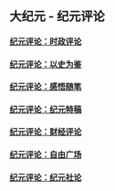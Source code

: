 ## 大纪元 - 纪元评论

#### [纪元评论：时政评论](indexes/nsc1025/README.md?05100330)
#### [纪元评论：以史为鉴](indexes/nsc1028/README.md?05100330)
#### [纪元评论：感悟随笔](indexes/nsc1035/README.md?05100330)
#### [纪元评论：纪元特稿](indexes/nsc424/README.md?05100330)
#### [纪元评论：财经评论](indexes/nsc1026/README.md?05100330)
#### [纪元评论：自由广场](indexes/nsc993/README.md?05100330)
#### [纪元评论：纪元社论](indexes/nsc422/README.md?05100330)
